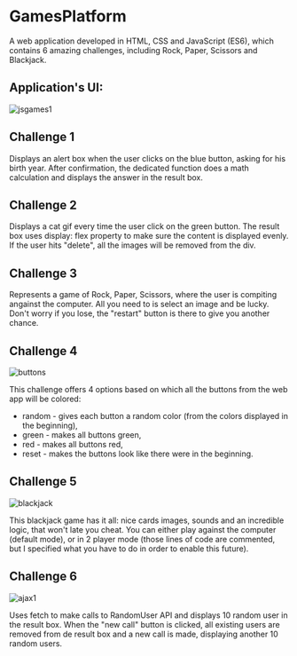 # GamesPlatform

A web application developed in HTML, CSS and JavaScript (ES6), which contains 6 amazing challenges, including Rock, Paper, Scissors and Blackjack.

## Application's UI:

![jsgames1](https://user-images.githubusercontent.com/48363793/200308170-2ad79993-447a-4cc7-b8e5-e3512b586a93.JPG)

## Challenge 1

Displays an alert box when the user clicks on the blue button, asking for his birth year. After confirmation, the dedicated function does a math calculation and displays the answer in the result box.

## Challenge 2

Displays a cat gif every time the user click on the green button. The result box uses display: flex property to make sure the content is displayed evenly.
If the user hits "delete", all the images will be removed from the div.

## Challenge 3

Represents a game of Rock, Paper, Scissors, where the user is compiting angainst the computer. All you need to is select an image and be lucky. Don't worry if you lose, the "restart" button is there to give you another chance. 

## Challenge 4

![buttons](https://user-images.githubusercontent.com/48363793/200311745-a2794139-f8b7-4bd8-853a-1d523d74b625.png)

This challenge offers 4 options based on which all the buttons from the web app will be colored: 
* random - gives each button a random color (from the colors displayed in the beginning),
* green - makes all buttons green,
* red - makes all buttons red,
* reset - makes the buttons look like there were in the beginning.

## Challenge 5

![blackjack](https://user-images.githubusercontent.com/48363793/200308223-eb43a894-d1cb-4ee3-a593-ee13b3d7da8b.JPG)

This blackjack game has it all: nice cards images, sounds and an incredible logic, that won't late you cheat. You can either play against the computer (default mode), or in 2 player mode (those lines of code are commented, but I specified what you have to do in order to enable this future).

## Challenge 6

![ajax1](https://user-images.githubusercontent.com/48363793/200308236-ff22b37f-942f-4f8d-8b2f-38a24e48f438.JPG)

Uses fetch to make calls to RandomUser API and displays 10 random user in the result box. When the "new call" button is clicked, all existing users are removed from de result box  and a new call is made, displaying another 10 random users.
